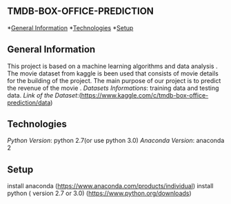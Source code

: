 ## TMDB-BOX-OFFICE-PREDICTION
*[General Information](#general-info)
*[Technologies](#technologies)
*[Setup](#setup)

## General Information
This project is based on a machine learning algorithms and data analysis . The movie dataset from kaggle is been used that consists of movie details for the building of the project.
The main purpose of our project is to predict the revenue of the movie .
*Datasets Informations*: training data and testing data.
*Link of the Dataset*:(https://www.kaggle.com/c/tmdb-box-office-prediction/data)


## Technologies
*Python Version*: python 2.7(or use python 3.0) 
*Anaconda Version*:  anaconda 2 

## Setup
install anaconda (https://www.anaconda.com/products/individual)
install python ( version 2.7 or 3.0) (https://www.python.org/downloads)
